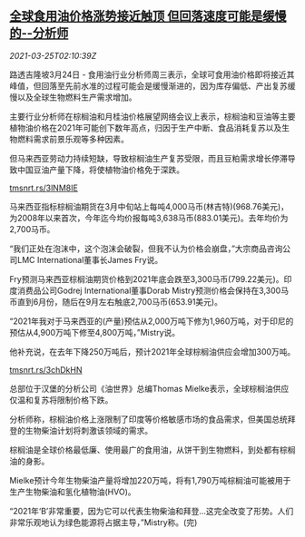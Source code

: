 <!--1616639462000-->
[全球食用油价格涨势接近触顶 但回落速度可能是缓慢的--分析师](https://cn.reuters.com/article/global-edible-oil-0324-wedn-idCNKBS2BH06U)
------

<div><i>2021-03-25T02:10:39Z</i></div><p>路透吉隆坡3月24日 - 食用油行业分析师周三表示，全球可食用油价格即将接近其峰值，但回落至先前水准的过程可能会是缓慢渐进的，因为库存偏低、产出复苏缓慢以及全球生物燃料生产需求增加。</p><p>主要行业分析师在棕榈油和月桂油价格展望网络会议上表示，棕榈油和豆油等主要植物油价格在2021年可能创下数年高点，归因于生产中断、食品消耗复苏以及生物燃料需求前景乐观等多种因素。</p><p>但马来西亚劳动力持续短缺，导致棕榈油生产复苏受限，而且豆粕需求增长停滞导致中国豆油产量下降，将使植物油价格免于深跌。</p><p><a href="https://tmsnrt.rs/3lNM8IE">tmsnrt.rs/3lNM8IE</a></p><p>马来西亚指标棕榈油期货在3月中旬站上每吨4,000马币(林吉特)(968.76美元)，为2008年以来首次，今年迄今均价报每吨3,638马币(883.01美元)。去年均价为2,700马币。</p><p>“我们正处在泡沫中，这个泡沫会破裂，但我不认为价格会崩盘，”大宗商品咨询公司LMC International董事长James Fry说。</p><p>Fry预测马来西亚棕榈油期货价格到2021年底会跌至3,300马币(799.22美元)。印度消费品公司Godrej International董事Dorab Mistry预测价格会保持在3,300马币直到6月份，随后在9月左右触底2,700马币(653.91美元)。</p><p>“2021年我对于马来西亚的(产量)预估从2,000万吨下修为1,960万吨，对于印尼的预估从4,900万吨下修至4,800万吨，”Mistry说。</p><p>他补充说，在去年下降250万吨后，预计2021年全球棕榈油供应会增加300万吨。</p><p><a href="https://tmsnrt.rs/3chDkHN">tmsnrt.rs/3chDkHN</a></p><p>总部位于汉堡的分析公司《油世界》总编Thomas Mielke表示，全球棕榈油供应仅温和复苏将限制价格下跌。</p><p>分析师称，棕榈油价格上涨限制了印度等价格敏感市场的食品需求，但美国总统拜登的生物柴油计划将刺激该领域的需求。</p><p>棕榈油是全球价格最低廉、使用最广的食用油，从饼干到生物燃料，到处都有棕榈油的身影。</p><p>Mielke预计今年生物柴油产量将增加220万吨，将有1,790万吨棕榈油可能被用于生产生物柴油和氢化植物油(HVO)。</p><p>“2021年‘B’非常重要，因为它可以代表生物柴油和拜登...这完全改变了形势。人们非常乐观地认为绿色能源将占据主导，”Mistry称。(完)</p>
